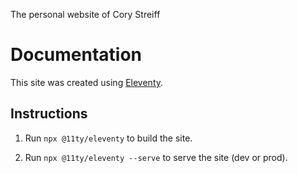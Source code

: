 The personal website of Cory Streiff

# Documentation

This site was created using [Eleventy](https://github.com/11ty/eleventy).

## Instructions

1. Run `npx @11ty/eleventy` to build the site.

2. Run `npx @11ty/eleventy --serve` to serve the site (dev or prod).

